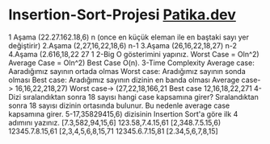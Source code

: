 # Insertion-Sort-Projesi [Patika.dev](https://www.patika.dev/tr)
1 Aşama (22.27.162.18,6) n (once en küçük eleman ile en baştaki sayı yer değiştirir)
2.Aşama (2,27,16,22,18,6) n-1
3.Aşama (26,16,22,18,27) n-2
4.Aşama (2.616,18,22 27 1
2-Big O gösterimini yapınız.
Worst Case = Oln^2)
Average Case = Oln^2)
Best Case O(n).
3-Time Complexity
Average case: Aaradığımız sayının ortada olmas
Worst case: Aradığımız sayının sonda olması
Best case: Aradığımız sayının dizinin en banda olması
Average case-> 16,16,22,218,27)
Worst case-> (27,22,18,166,21
Best case 12,16,18,22,271
4-Dizi sıralandıktan sonra 18 sayısı hangi case kapsamına girer?
Sıralandıktan sonra 18 sayısı dizinin ortasında bulunur. Bu nedenle average case kapsamına girer.
5-17,35829415,6) dizisinin Insertion Sort'a göre ilk 4 adımını yazınız.
[7.3,582,94,15,6]
123.58,7.4.15,61
[2,348.7.5.15,6)
12345.7.8.15,61
[2,3,4,5,6,8,15,71
12345.6.7.15,81
[2.34,5,6,7,8,15]
